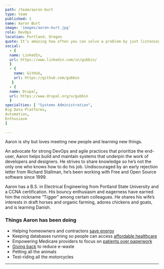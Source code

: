 ```yaml
---
path: /team/aaron-burt
type: team
published: 1
name: Aaron Burt
image: 'images/aaron-burt.jpg'
role: DevOps
location: Portland, Oregon
quote: It’s amazing how often you can solve a problem by just listening.
social: 
  - {
  name: LinkedIn,
  url: https://www.linkedin.com/in/gubbin/
  }
  - {
    name: GitHub,
    url: https://github.com/gubbin
   }
  - {
  name: Drupal,
  url: https://www.drupal.org/u/gubbin
  }
specialties: [ "Systems Administration",
Big Data Platforms,
Automation,
Enthusiasm
]
  
---
```


Aaron is shy but loves meeting new people and learning new things.

An advocate for strong DevOps and agile practices that prioritize the end-user, Aaron helps build and maintain systems that underpin the work of developers and designers. He strives to share knowledge so he’s not the only one who knows how to do his job. Undiscouraged by an early rejection letter from Richard Stallman, he’s been working with Free and Open Source software since 1999.

Aaron has a B.S. in Electrical Engineering from Portland State University and a CCNA certification. His bouncy enthusiasm and eagerness have earned him the nickname “Tigger” among certain colleagues. He shares his wife’s interests in draft horses and organic farming, adores chickens and goats, and is learning Danish.




### Things Aaron has been doing
* Helping homeowners and contractors [save energy](http://renewfinancial.com/about)
* Keeping databases running so people can access [affordable healthcare](https://www.healthcare.gov/)
* Empowering Medicare providers to focus on [patients over paperwork](https://qpp.cms.gov/)
* [Giving back](https://www.freegeek.org/) to reduce e-waste
* Petting all the animals
* Test-riding all the motorcycles

-------------------------------

